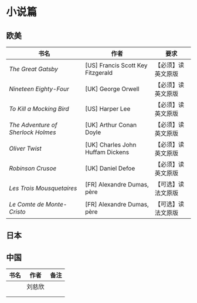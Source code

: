 # 小说篇



## 欧美

| 书名                               | 作者                              | 要求               |
| ---------------------------------- | --------------------------------- | ------------------ |
| *The Great Gatsby*                 | [US] Francis Scott Key Fitzgerald | 【必须】读英文原版 |
| *Nineteen Eighty-Four*             | [UK] George Orwell                | 【必须】读英文原版 |
| *To Kill a Mocking Bird*           | [US] Harper Lee                   | 【必须】读英文原版 |
| *The Adventure of Sherlock Holmes* | [UK] Arthur Conan Doyle           | 【必须】读英文原版 |
| *Oliver Twist*                     | [UK] Charles John Huffam Dickens  | 【必须】读英文原版 |
| *Robinson Crusoe*                  | [UK] Daniel Defoe                 | 【必须】读英文原版 |
| *Les Trois Mousquetaires*          | [FR] Alexandre Dumas, père        | 【可选】读法文原版 |
| *Le Comte de Monte-Cristo*         | [FR] Alexandre Dumas, père        | 【可选】读法文原版 |



## 日本





## 中国

| 书名 | 作者   | 备注 |
| ---- | ------ | ---- |
|      | 刘慈欣 |      |
|      |        |      |
|      |        |      |

